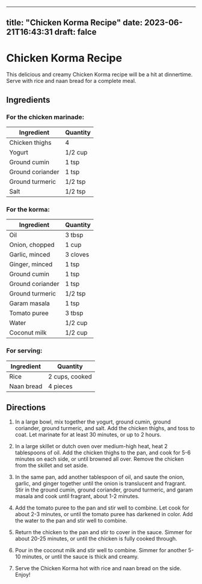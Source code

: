 
---
title: "Chicken Korma Recipe"
date: 2023-06-21T16:43:31
draft: falce
---

# Chicken Korma Recipe

This delicious and creamy Chicken Korma recipe will be a hit at dinnertime. Serve with rice and naan bread for a complete meal.

## Ingredients

### For the chicken marinade:

| Ingredient | Quantity |
|------------|----------|
| Chicken thighs | 4 |
| Yogurt | 1/2 cup |
| Ground cumin | 1 tsp |
| Ground coriander | 1 tsp |
| Ground turmeric | 1/2 tsp |
| Salt | 1/2 tsp |

### For the korma:

| Ingredient | Quantity |
|------------|----------|
| Oil | 3 tbsp |
| Onion, chopped | 1 cup |
| Garlic, minced | 3 cloves |
| Ginger, minced | 1 tsp |
| Ground cumin | 1 tsp |
| Ground coriander | 1 tsp |
| Ground turmeric | 1/2 tsp |
| Garam masala | 1 tsp |
| Tomato puree | 3 tbsp |
| Water | 1/2 cup |
| Coconut milk | 1/2 cup |

### For serving:

| Ingredient | Quantity |
|------------|----------|
| Rice | 2 cups, cooked |
| Naan bread | 4 pieces |

## Directions

1. In a large bowl, mix together the yogurt, ground cumin, ground coriander, ground turmeric, and salt. Add the chicken thighs, and toss to coat. Let marinate for at least 30 minutes, or up to 2 hours.

2. In a large skillet or dutch oven over medium-high heat, heat 2 tablespoons of oil. Add the chicken thighs to the pan, and cook for 5-6 minutes on each side, or until browned all over. Remove the chicken from the skillet and set aside.

3. In the same pan, add another tablespoon of oil, and saute the onion, garlic, and ginger together until the onion is translucent and fragrant. Stir in the ground cumin, ground coriander, ground turmeric, and garam masala and cook until fragrant, about 1-2 minutes.

4. Add the tomato puree to the pan and stir well to combine. Let cook for about 2-3 minutes, or until the tomato puree has darkened in color. Add the water to the pan and stir well to combine.

5. Return the chicken to the pan and stir to cover in the sauce. Simmer for about 20-25 minutes, or until the chicken is fully cooked through.

6. Pour in the coconut milk and stir well to combine. Simmer for another 5-10 minutes, or until the sauce is thick and creamy.

7. Serve the Chicken Korma hot with rice and naan bread on the side. Enjoy!
